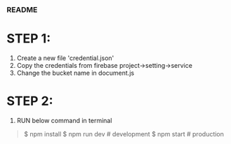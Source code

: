 ### README

# STEP 1:
1. Create a new file 'credential.json'
2. Copy the credentials from firebase project->setting->service
3. Change the bucket name in document.js

# STEP 2:
1. RUN below command in terminal
> $ npm install
> $ npm run dev # development
> $ npm start # production
